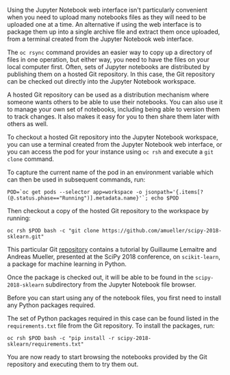 Using the Jupyter Notebook web interface isn't particularly convenient when you need to upload many notebooks files as they will need to be uploaded one at a time. An alternative if using the web interface is to package them up into a single archive file and extract them once uploaded, from a terminal created from the Jupyter Notebook web interface.

The `oc rsync` command provides an easier way to copy up a directory of files in one operation, but either way, you need to have the files on your local computer first. Often, sets of Jupyter notebooks are distributed by publishing them on a hosted Git repository. In this case, the Git repository can be checked out directly into the Jupyter Notebook workspace.

A hosted Git repository can be used as a distribution mechanism where someone wants others to be able to use their notebooks. You can also use it to manage your own set of notebooks, including being able to version them to track changes. It also makes it easy for you to then share them later with others as well.

To checkout a hosted Git repository into the Jupyter Notebook workspace, you can use a terminal created from the Jupyter Notebook web interface, or you can access the pod for your instance using `oc rsh` and execute a `git clone` command.

To capture the current name of the pod in an environment variable which can then be used in subsequent commands, run:

```execute
POD=`oc get pods --selector app=workspace -o jsonpath='{.items[?(@.status.phase=="Running")].metadata.name}'`; echo $POD
```

Then checkout a copy of the hosted Git repository to the workspace by running:

```execute
oc rsh $POD bash -c "git clone https://github.com/amueller/scipy-2018-sklearn.git"
```

This particular Git [repository](https://github.com/amueller/scipy-2018-sklearn.git) contains a tutorial by Guillaume Lemaitre and Andreas Mueller, presented at the SciPy 2018 conference, on `scikit-learn`, a package for machine learning in Python.

Once the package is checked out, it will be able to be found in the `scipy-2018-sklearn` subdirectory from the Jupyter Notebook file browser.

Before you can start using any of the notebook files, you first need to install any Python packages required.

The set of Python packages required in this case can be found listed in the `requirements.txt` file from the Git repository. To install the packages, run:

```execute
oc rsh $POD bash -c "pip install -r scipy-2018-sklearn/requirements.txt"
```

You are now ready to start browsing the notebooks provided by the Git repository and executing them to try them out.
